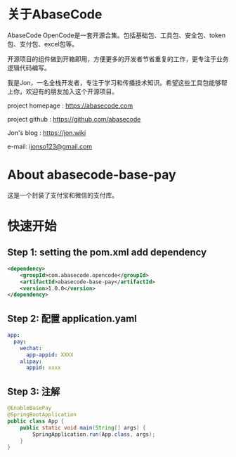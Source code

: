 # 关于AbaseCode

AbaseCode OpenCode是一套开源合集。包括基础包、工具包、安全包、token包、支付包、excel包等。

开源项目的组件做到开箱即用，方便更多的开发者节省重复的工作，更专注于业务逻辑代码编写。

我是Jon，一名全栈开发者，专注于学习和传播技术知识。希望这些工具包能够帮上你，欢迎有的朋友加入这个开源项目。

project homepage : https://abasecode.com

project github : https://github.com/abasecode

Jon's blog : https://jon.wiki

e-mail: ijonso123@gmail.com

# About abasecode-base-pay

这是一个封装了支付宝和微信的支付库。

# 快速开始

## Step 1: setting the pom.xml add dependency

``` xml
<dependency>
    <groupId>com.abasecode.opencode</groupId>
    <artifactId>abasecode-base-pay</artifactId>
    <version>1.0.0</version>
</dependency>
```

## Step 2: 配置 application.yaml

``` yaml
app:
  pay:
    wechat:
      app-appid: XXXX
    alipay:
      appid: xxxx
```
## Step 3: 注解 

```java
@EnableBasePay
@SpringBootApplication
public class App {
    public static void main(String[] args) {
        SpringApplication.run(App.class, args);
    }
}
```